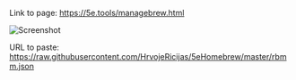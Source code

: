 Link to page:
https://5e.tools/managebrew.html

![Screenshot](homebrew.png)

URL to paste:
https://raw.githubusercontent.com/HrvojeRicijas/5eHomebrew/master/rbmm.json
